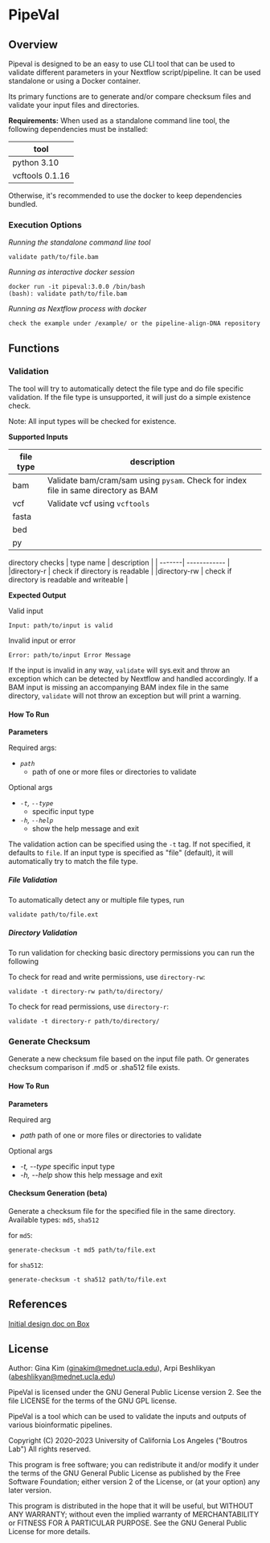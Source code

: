 # PipeVal

## Overview
Pipeval is designed to be an easy to use CLI tool that can be used to validate different parameters in your Nextflow script/pipeline. It can be used standalone or using a Docker container.

Its primary functions are to generate and/or compare checksum files and validate your input files and directories.


**Requirements:**
When used as a standalone command line tool, the following dependencies must be installed:

|tool|
|----|
|python 3.10|
|vcftools 0.1.16|

Otherwise, it's recommended to use the docker to keep dependencies bundled.


### Execution Options
_Running the standalone command line tool_
```
validate path/to/file.bam
```

_Running as interactive docker session_
```
docker run -it pipeval:3.0.0 /bin/bash
(bash): validate path/to/file.bam
```

_Running as Nextflow process with docker_
```
check the example under /example/ or the pipeline-align-DNA repository
```


## Functions

### Validation
The tool will try to automatically detect the file type and do file specific validation. 
If the file type is unsupported, it will just do a simple existence check.

Note: All input types will be checked for existence.

**Supported Inputs**

| file type | description |
| -------| ------ |
| bam | Validate bam/cram/sam using `pysam`. Check for index file in same directory as BAM |
| vcf | Validate vcf using `vcftools` |
| fasta |  |
| bed | |
| py | |

directory checks
| type name | description |
| -------| ------------ |
|directory-r | check if directory is readable |
|directory-rw | check if directory is readable and writeable |


**Expected Output**

Valid input
```
Input: path/to/input is valid
```
Invalid input or error
```
Error: path/to/input Error Message
```

If the input is invalid in any way, `validate` will sys.exit and throw an exception which can be detected by Nextflow and handled accordingly.
If a BAM input is missing an accompanying BAM index file in the same directory, `validate` will not throw an exception but will print a warning.


#### How To Run

**Parameters**

Required args:<br>
- _`path`_ 
   - path of one or more files or directories to validate

Optional args
- _`-t`, `--type`_
   - specific input type
- _`-h`, `--help`_ 
   - show the help message and exit

The validation action can be specified using the `-t` tag. If not specified, it defaults to `file`. If an input type is specified as "file" (default), it will automatically try to match the file type.

##### File Validation

To automatically detect any or multiple file types, run
```
validate path/to/file.ext
```

##### Directory Validation
To run validation for checking basic directory permissions you can run the following

To check for read and write permissions, use `directory-rw`:
```
validate -t directory-rw path/to/directory/
```

To check for read permissions, use `directory-r`:
```
validate -t directory-r path/to/directory/
```

### Generate Checksum
Generate a new checksum file based on the input file path. Or generates checksum comparison if .md5 or .sha512 file exists.

#### How To Run

**Parameters**

Required arg
- _path_ path of one or more files or directories to validate

Optional args
- _-t, --type_ specific input type
- _-h, --help_ show this help message and exit


#### Checksum Generation (beta)
Generate a checksum file for the specified file in the same directory. Available types: `md5`, `sha512`

for `md5`:
```
generate-checksum -t md5 path/to/file.ext
```

for `sha512`:
```
generate-checksum -t sha512 path/to/file.ext
```

## References
[Initial design doc on Box](https://uclahs.box.com/s/eejwmwmdky7wsfcrs8a3jijy70rh6atp)

## License
Author: Gina Kim (ginakim@mednet.ucla.edu), Arpi Beshlikyan (abeshlikyan@mednet.ucla.edu)

PipeVal is licensed under the GNU General Public License version 2. See the file LICENSE for the terms of the GNU GPL license.

PipeVal is a tool which can be used to validate the inputs and outputs of various bioinformatic pipelines.

Copyright (C) 2020-2023 University of California Los Angeles ("Boutros Lab") All rights reserved.

This program is free software; you can redistribute it and/or modify it under the terms of the GNU General Public License as published by the Free Software Foundation; either version 2 of the License, or (at your option) any later version.

This program is distributed in the hope that it will be useful, but WITHOUT ANY WARRANTY; without even the implied warranty of MERCHANTABILITY or FITNESS FOR A PARTICULAR PURPOSE. See the GNU General Public License for more details.
